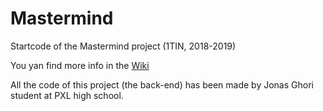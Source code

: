 # Mastermind

Startcode of the Mastermind project (1TIN, 2018-2019)

You yan find more info in the [Wiki](https://bitbucket.org/Lecturers1TINProject/mastermind-backend/wiki)

All the code of this project (the back-end) has been made by Jonas Ghori student at PXL high school.

